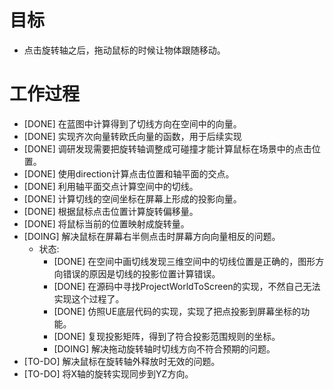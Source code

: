 # 目标
- 点击旋转轴之后，拖动鼠标的时候让物体跟随移动。

# 工作过程
- [DONE] 在蓝图中计算得到了切线方向在空间中的向量。
- [DONE] 实现齐次向量转欧氏向量的函数，用于后续实现
- [DONE] 调研发现需要把旋转轴调整成可碰撞才能计算鼠标在场景中的点击位置。
- [DONE] 使用direction计算点击位置和轴平面的交点。
- [DONE] 利用轴平面交点计算空间中的切线。
- [DONE] 计算切线的空间坐标在屏幕上形成的投影向量。
- [DONE] 根据鼠标点击位置计算旋转偏移量。
- [DONE] 将鼠标当前的位置映射成旋转量。
- [DOING] 解决鼠标在屏幕右半侧点击时屏幕方向向量相反的问题。
	- 状态:
		- [DONE] 在空间中画切线发现三维空间中的切线位置是正确的，图形方向错误的原因是切线的投影位置计算错误。
		- [DONE] 在源码中寻找ProjectWorldToScreen的实现，不然自己无法实现这个过程了。
		- [DONE] 仿照UE底层代码的实现，实现了把点投影到屏幕坐标的功能。
		- [DONE] 复现投影矩阵，得到了符合投影范围规则的坐标。
		- [DOING] 解决拖动旋转轴时切线方向不符合预期的问题。
- [TO-DO] 解决鼠标在旋转轴外释放时无效的问题。
- [TO-DO] 将X轴的旋转实现同步到YZ方向。